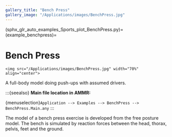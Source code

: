 ```yaml
---
gallery_title: "Bench Press"
gallery_image: "/Applications/images/BenchPress.jpg"
---
```


(sphx_glr_auto_examples_Sports_plot_BenchPress.py)=
(example_benchpress)=
# Bench Press

````{sidebar} **Example**
<img src="/Applications/images/BenchPress.jpg" width="70%" align="center">
````


A full-body model doing push-ups with assumed drivers.



:::{seealso}
**Main file location in AMMR:**

{menuselection}`Application --> Examples --> BenchPress --> BenchPress.Main.any`
:::

The model of a bench press exercise is developed from the free posture model.
The bench is simulated by reaction forces between the head, thorax, pelvis,
feet and the ground.
